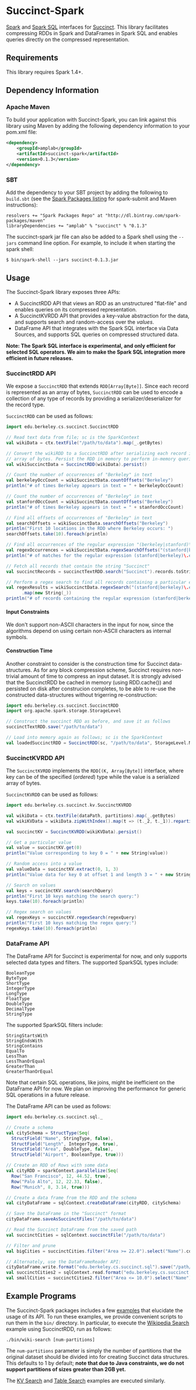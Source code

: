 # Succinct-Spark

[Spark](http://spark.apache.org/) and 
[Spark SQL](http://spark.apache.org/docs/latest/sql-programming-guide.html) 
interfaces for [Succinct](http://succinct.cs.berkeley.edu/). 
This library facilitates compressing RDDs in Spark and DataFrames in Spark SQL
and enables queries directly on the compressed representation.

## Requirements

This library requires Spark 1.4+.

## Dependency Information

### Apache Maven

To build your application with Succinct-Spark, you can link against this library
using Maven by adding the following dependency information to your pom.xml file:

```xml
<dependency>
    <groupId>amplab</groupId>
    <artifactId>succinct-spark</artifactId>
    <version>0.1.3</version>
</dependency>
```

### SBT

Add the dependency to your SBT project by adding the following to `build.sbt` 
(see the [Spark Packages listing](http://spark-packages.org/package/amplab/succinct)
for spark-submit and Maven instructions):

```
resolvers += "Spark Packages Repo" at "http://dl.bintray.com/spark-packages/maven"
libraryDependencies += "amplab" % "succinct" % "0.1.3"
```

The succinct-spark jar file can also be added to a Spark shell using the 
`--jars` command line option. For example, to include it when starting the 
spark shell:

```
$ bin/spark-shell --jars succinct-0.1.3.jar
```

## Usage

The Succinct-Spark library exposes three APIs: 
* A SuccinctRDD API that views an RDD as an unstructured "flat-file" and enables queries on its compressed representation.
* A SuccinctKVRDD API that provides a key-value abstraction for the data, and supports search and random-access over the _values_.
* DataFrame API that integrates with the Spark SQL interface via Data Sources, and supports SQL queries on compressed structured data.

**Note: The Spark SQL interface is experimental, and only efficient for selected
SQL operators. We aim to make the Spark SQL integration more efficient in
future releases.**

### SuccinctRDD API

We expose a `SuccinctRDD` that extends `RDD[Array[Byte]]`. Since each record is
represented as an array of bytes, `SuccinctRDD` can be used to encode a 
collection of any type of records by providing a serializer/deserializer for
the record type. 

`SuccinctRDD` can be used as follows:

```scala
import edu.berkeley.cs.succinct.SuccinctRDD

// Read text data from file; sc is the SparkContext
val wikiData = ctx.textFile("/path/to/data").map(_.getBytes)

// Convert the wikiRDD to a SuccinctRDD after serializing each record into an
// array of bytes. Persist the RDD in memory to perform in-memory queries.
val wikiSuccinctData = SuccinctRDD(wikiData).persist()

// Count the number of occurrences of "Berkeley" in text
val berkeleyOccCount = wikiSuccinctData.countOffsets("Berkeley")
println("# of times Berkeley appears in text = " + berkeleyOccCount)

// Count the number of occurrences of "Berkeley" in text
val stanfordOccCount = wikiSuccinctData.countOffsets("Berkeley")
println("# of times Berkeley appears in text = " + stanfordOccCount)

// Find all offsets of occurrences of "Berkeley" in text
val searchOffsets = wikiSuccinctData.searchOffsets("Berkeley")
println("First 10 locations in the RDD where Berkeley occurs: ")
searchOffsets.take(10).foreach(println)

// Find all occurrences of the regular expression "(berkeley|stanford)\.edu"
val regexOccurrences = wikiSuccinctData.regexSearchOffsets("(stanford|berkeley)\.edu").collect()
println("# of matches for the regular expression (stanford|berkeley)\.edu = " + regexOffsets.count)

// Fetch all records that contain the string "Succinct"
val succinctRecords = succinctTextRDD.search("Succinct").records.toStringRDD

// Perform a regex search to find all records containing a particular entry
val regexResults = wikiSuccinctData.regexSearch("(stanford|berkeley)\.edu")
      .map(new String(_))
println("# of records containing the regular expression (stanford|berkeley)\.edu = " + regexResults.count)
```

#### Input Constraints

We don't support non-ASCII characters in the input for now, since the
algorithms depend on using certain non-ASCII characters as internal symbols.

#### Construction Time

Another constraint to consider is the construction time for Succinct
data-structures. As for any block compression scheme, Succinct requires
non-trivial amount of time to compress an input dataset. It is strongly
advised that the SuccinctRDD be cached in memory (using RDD.cache()) 
and persisted on disk after construcion completes, to be able to re-use 
the constructed data-structures without trigerring re-construction:

```scala
import edu.berkeley.cs.succinct.SuccinctRDD
import org.apache.spark.storage.StorageLevel

// Construct the succinct RDD as before, and save it as follows
succinctTextRDD.save("/path/to/data")

// Load into memory again as follows; sc is the SparkContext
val loadedSuccinctRDD = SuccinctRDD(sc, "/path/to/data", StorageLevel.MEMORY_ONLY)
```

### SuccinctKVRDD API

The `SuccinctKVRDD` implements the `RDD[(K, Array[Byte]]` interface, where key
can be of the specified (_ordered_) type while the value is a serialized array of 
bytes.  

`SuccinctKVRDD` can be used as follows:

```scala
import edu.berkeley.cs.succinct.kv.SuccinctKVRDD

val wikiData = ctx.textFile(dataPath, partitions).map(_.getBytes)
val wikiKVData = wikiData.zipWithIndex().map(t => (t._2, t._1)).repartition(partitions)

val succinctKV = SuccinctKVRDD(wikiKVData).persist()

// Get a particular value
val value = succinctKV.get(0)
println("Value corresponding to key 0 = " + new String(value))

// Random access into a value
val valueData = succinctKV.extract(0, 1, 3)
println("Value data for key 0 at offset 1 and length 3 = " + new String(valueData))

// Search on values
val keys = succinctKV.search(searchQuery)
println("First 10 keys matching the search query:")
keys.take(10).foreach(println)

// Regex search on values
val regexKeys = succinctKV.regexSearch(regexQuery)
println("First 10 keys matching the regex query:")
regexKeys.take(10).foreach(println)
``` 

### DataFrame API

The DataFrame API for Succinct is experimental for now, and only supports 
selected data types and filters. The supported SparkSQL types include:

```
BooleanType
ByteType
ShortType
IntegerType
LongType
FloatType
DoubleType
DecimalType
StringType
```

The supported SparkSQL filters include:

```
StringStartsWith
StringEndsWith
StringContains
EqualTo
LessThan
LessThanOrEqual
GreaterThan
GreaterThanOrEqual
```

Note that certain SQL operations, like joins, might be inefficient on the
DataFrame API for now. We plan on improving the performance for generic
SQL operations in a future release.

The DataFrame API can be used as follows:

```scala
import edu.berkeley.cs.succinct.sql._

// Create a schema
val citySchema = StructType(Seq(
  StructField("Name", StringType, false),
  StructField("Length", IntegerType, true),
  StructField("Area", DoubleType, false),
  StructField("Airport", BooleanType, true)))

// Create an RDD of Rows with some data
val cityRDD = sparkContext.parallelize(Seq(
  Row("San Francisco", 12, 44.52, true),
  Row("Palo Alto", 12, 22.33, false),
  Row("Munich", 8, 3.14, true)))

// Create a data frame from the RDD and the schema
val cityDataFrame = sqlContext.createDataFrame(cityRDD, citySchema)

// Save the DataFrame in the "Succinct" format
cityDataFrame.saveAsSuccinctFiles("/path/to/data")

// Read the Succinct DataFrame from the saved path
val succinctCities = sqlContext.succinctFile("/path/to/data")

// Filter and prune
val bigCities = succinctCities.filter("Area >= 22.0").select("Name").collect

// Alternately, use the DataFrameReader API:
cityDataFrame.write.format("edu.berkeley.cs.succinct.sql").save("/path/to/data")
val succinctCities2 = sqlContext.read.format("edu.berkeley.cs.succinct.sql").load("/path/to/data")
val smallCities = succinctCities2.filter("Area <= 10.0").select("Name").collect
```

## Example Programs

The Succinct-Spark packages includes a few 
[examples](src/main/scala/edu/berkeley/cs/succinct/examples/) that elucidate the
usage of its API. To run these examples, we provide convenient scripts to run
them in the `bin/` directory. In particular, to execute the 
[Wikipedia Search](src/main/scala/edu/berkeley/cs/succinct/examples/WikiSearch.scala) 
example using SuccinctRDD, run as follows:

```
./bin/wiki-search [num-partitions]
```

The `num-partitions` parameter is simply the number of partitions that the
original dataset should be divided into for creating Succinct data structures.
This defaults to 1 by default; **note that due to Java constraints, we do not
support partitions of sizes greater than 2GB yet.**

The [KV Search](src/main/scala/edu/berkeley/cs/succinct/examples/KVSearch.scala)
and [Table Search](src/main/scala/edu/berkeley/cs/succinct/examples/TableSearch.scala)
examples are executed similarly.
